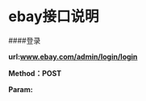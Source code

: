 ebay接口说明
====


####登录

**url:www.ebay.com/admin/login/login**

**Method：POST**

**Param:**
```text
    

```

